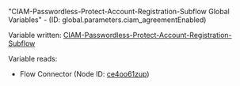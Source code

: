 "CIAM-Passwordless-Protect-Account-Registration-Subflow Global Variables" - (ID: global.parameters.ciam_agreementEnabled)

Variable written:
[CIAM-Passwordless-Protect-Account-Registration-Subflow](../index.md#Variables)

Variable reads:
* Flow Connector (Node ID: [ce4oo61zup](../nodes/ce4oo61zup.md))
